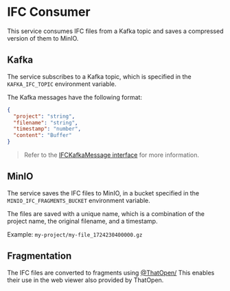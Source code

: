 # IFC Consumer

This service consumes IFC files from a Kafka topic and saves a compressed version of them to MinIO.

## Kafka

The service subscribes to a Kafka topic, which is specified in the `KAFKA_IFC_TOPIC` environment variable.

The Kafka messages have the following format:

```json
{
  "project": "string",
  "filename": "string",
  "timestamp": "number",
  "content": "Buffer"
}
```

> Refer to the [IFCKafkaMessage interface](./src/kafka.ts) for more information.

## MinIO

The service saves the IFC files to MinIO, in a bucket specified in the `MINIO_IFC_FRAGMENTS_BUCKET` environment variable.

The files are saved with a unique name, which is a combination of the project name, the original filename, and a timestamp.

Example: `my-project/my-file_1724230400000.gz`

## Fragmentation

The IFC files are converted to fragments using [@ThatOpen/](https://www.npmjs.com/org/thatopen)
This enables their use in the web viewer also provided by ThatOpen.
